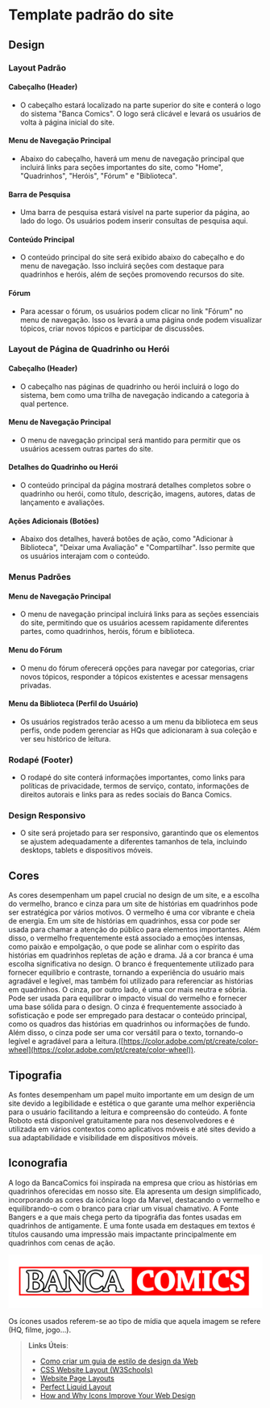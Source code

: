 # Template padrão do site
## Design

### Layout Padrão

#### Cabeçalho (Header)

- O cabeçalho estará localizado na parte superior do site e conterá o logo do sistema "Banca Comics". O logo será clicável e levará os usuários de volta à página inicial do site.

#### Menu de Navegação Principal

- Abaixo do cabeçalho, haverá um menu de navegação principal que incluirá links para seções importantes do site, como "Home", "Quadrinhos", "Heróis", "Fórum" e "Biblioteca".

#### Barra de Pesquisa

- Uma barra de pesquisa estará visível na parte superior da página, ao lado do logo. Os usuários podem inserir consultas de pesquisa aqui.

#### Conteúdo Principal

- O conteúdo principal do site será exibido abaixo do cabeçalho e do menu de navegação. Isso incluirá seções com destaque para quadrinhos e heróis, além de seções promovendo recursos do site.

#### Fórum

- Para acessar o fórum, os usuários podem clicar no link "Fórum" no menu de navegação. Isso os levará a uma página onde podem visualizar tópicos, criar novos tópicos e participar de discussões.

### Layout de Página de Quadrinho ou Herói

#### Cabeçalho (Header)

- O cabeçalho nas páginas de quadrinho ou herói incluirá o logo do sistema, bem como uma trilha de navegação indicando a categoria à qual pertence.

#### Menu de Navegação Principal

- O menu de navegação principal será mantido para permitir que os usuários acessem outras partes do site.

#### Detalhes do Quadrinho ou Herói

- O conteúdo principal da página mostrará detalhes completos sobre o quadrinho ou herói, como título, descrição, imagens, autores, datas de lançamento e avaliações.

#### Ações Adicionais (Botões)

- Abaixo dos detalhes, haverá botões de ação, como "Adicionar à Biblioteca", "Deixar uma Avaliação" e "Compartilhar". Isso permite que os usuários interajam com o conteúdo.

### Menus Padrões

#### Menu de Navegação Principal

- O menu de navegação principal incluirá links para as seções essenciais do site, permitindo que os usuários acessem rapidamente diferentes partes, como quadrinhos, heróis, fórum e biblioteca.

#### Menu do Fórum

- O menu do fórum oferecerá opções para navegar por categorias, criar novos tópicos, responder a tópicos existentes e acessar mensagens privadas.

#### Menu da Biblioteca (Perfil do Usuário)

- Os usuários registrados terão acesso a um menu da biblioteca em seus perfis, onde podem gerenciar as HQs que adicionaram à sua coleção e ver seu histórico de leitura.

### Rodapé (Footer)

- O rodapé do site conterá informações importantes, como links para políticas de privacidade, termos de serviço, contato, informações de direitos autorais e links para as redes sociais do Banca Comics.

### Design Responsivo

- O site será projetado para ser responsivo, garantindo que os elementos se ajustem adequadamente a diferentes tamanhos de tela, incluindo desktops, tablets e dispositivos móveis.




## Cores

As cores desempenham um papel crucial no design de um site, e a escolha do vermelho, branco e cinza para um site de histórias em quadrinhos pode ser estratégica por vários motivos.
O vermelho é uma cor vibrante e cheia de energia. Em um site de histórias em quadrinhos, essa cor pode ser usada para chamar a atenção do público para elementos importantes. Além disso, o vermelho frequentemente está associado a emoções intensas, como paixão e empolgação, o que pode se alinhar com o espírito das histórias em quadrinhos repletas de ação e drama. Já a cor branca é uma escolha significativa no design. O branco é frequentemente utilizado para fornecer equilíbrio e contraste, tornando a experiência do usuário mais agradável e legível, mas também foi utilizado para referenciar as histórias em quadrinhos. O cinza, por outro lado, é uma cor mais neutra e sóbria. Pode ser usada para equilibrar o impacto visual do vermelho e fornecer uma base sólida para o design. O cinza é frequentemente associado à sofisticação e pode ser empregado para destacar o conteúdo principal, como os quadros das histórias em quadrinhos ou informações de fundo. Além disso, o cinza pode ser uma cor versátil para o texto, tornando-o legível e agradável para a leitura.([https://color.adobe.com/pt/create/color-wheel](https://color.adobe.com/pt/create/color-wheel)).


## Tipografia

As fontes desempenham um papel muito importante em um design de um site devido a legibilidade e estética o que garante uma melhor experiência para o usuário facilitando a leitura e compreensão do conteúdo. A fonte Roboto está disponível gratuitamente para nos desenvolvedores e é utilizada em vários contextos como aplicativos móveis e até sites devido a sua adaptabilidade e visibilidade em dispositivos móveis.

## Iconografia

A logo da BancaComics foi inspirada na empresa que criou as histórias em quadrinhos oferecidas em nosso site. Ela apresenta um design simplificado, incorporando as cores da icônica logo da Marvel, destacando o vermelho e equilibrando-o com o branco para criar um visual chamativo. A Fonte Bangers e a que mais chega perto da tipográfia das fontes usadas em quadrinhos de antigamente. E uma fonte usada em destaques em  textos é títulos causando uma impressão mais impactante principalmente em quadrinhos com cenas de ação.

![BancaComics Logo](img/BancaComics_Logo.png)

Os ícones usados referem-se ao tipo de mídia que aquela imagem se refere (HQ, filme, jogo...).


> **Links Úteis**:
>
> -  [Como criar um guia de estilo de design da Web](https://edrodrigues.com.br/blog/como-criar-um-guia-de-estilo-de-design-da-web/#)
> - [CSS Website Layout (W3Schools)](https://www.w3schools.com/css/css_website_layout.asp)
> - [Website Page Layouts](http://www.cellbiol.com/bioinformatics_web_development/chapter-3-your-first-web-page-learning-html-and-css/website-page-layouts/)
> - [Perfect Liquid Layout](https://matthewjamestaylor.com/perfect-liquid-layouts)
> - [How and Why Icons Improve Your Web Design](https://usabilla.com/blog/how-and-why-icons-improve-you-web-design/)
